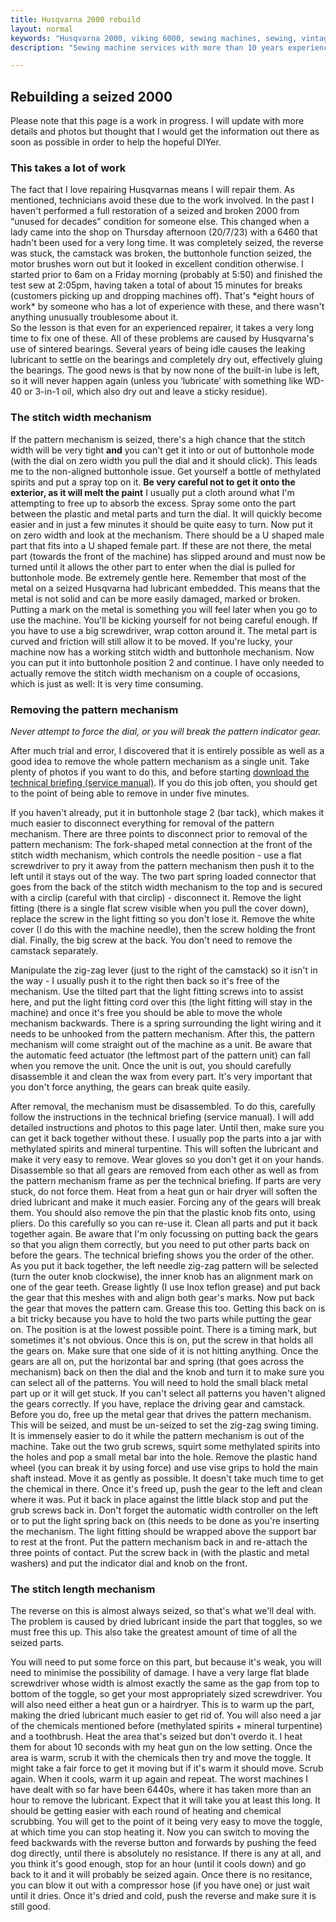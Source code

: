 ```yaml
---
title: Husqvarna 2000 rebuild
layout: normal
keywords: "Husqvarna 2000, viking 6000, sewing machines, sewing, vintage, melbourne"
description: "Sewing machine services with more than 10 years experience based in Melbourne, Australia"

---
```

<div class="container justify-content-center">
<div class="row">
<div class="col-12 mb-1">
<h2>Rebuilding a seized 2000</h2>
<p class="has-large-font">
Please note that this page is a work in progress. I will update with more details and photos but thought that I would get the information out there as soon as possible in order to help the hopeful DIYer.
</p>
<h3>This takes a lot of work</h3>
<p class="has-large-font">
The fact that I love repairing Husqvarnas means I will repair them. As mentioned, technicians avoid these due to the work involved. In the past I haven't performed a full restoration of a seized and broken 2000 from &ldquo;unused for decades&rdquo; condition for someone else. This changed when a lady came into the shop on Thursday afternoon (20/7/23) with a 6460 that hadn't been used for a very long time. It was completely seized, the reverse was stuck, the camstack was broken, the buttonhole function seized, the motor brushes worn out but it looked in excellent condition otherwise. I started prior to 6am on a Friday morning (probably at 5:50) and finished the test sew at 2:05pm, having taken a total of about 15 minutes for breaks (customers picking up and dropping machines off). That's *eight hours of work* by someone who has a lot of experience with these, and there wasn't anything unusually troublesome about it.
<br/>So the lesson is that even for an experienced repairer, it takes a very long time to fix one of these. All of these problems are caused by Husqvarna's use of sintered bearings. Several years of being idle causes the leaking lubricant to settle on the bearings and completely dry out, effectively gluing the bearings. The good news is that by now none of the built-in lube is left, so it will never happen again (unless you &lsquo;lubricate&rsquo; with something like WD-40 or 3-in-1 oil, which also dry out and leave a sticky residue).
</p>
<h3>The stitch width mechanism</h3>
<p class="has-large-font">
If the pattern mechanism is seized, there's a high chance that the stitch width will be very tight <b>and</b> you can't get it into or out of buttonhole mode (with the dial on zero width you pull the dial and it should click). This leads me to the non-aligned buttonhole issue. Get yourself a bottle of methylated spirits and put a spray top on it. <b>Be very careful not to get it onto the exterior, as it will melt the paint</b> I usually put a cloth around what I'm attempting to free up to absorb the excess. Spray some onto the part between the plastic and metal parts and turn the dial. It will quickly become easier and in just a few minutes it should be quite easy to turn. Now put it on zero width and look at the mechanism. There should be a U shaped male part that fits into a U shaped female part. If these are not there, the metal part (towards the front of the machine) has slipped around and must now be turned until it allows the other part to enter when the dial is pulled for buttonhole mode. Be extremely gentle here. Remember that most of the metal on a seized Husqvarna had lubricant embedded. This means that the metal is not solid and can be more easily damaged, marked or broken. Putting a mark on the metal is something you will feel later when you go to use the machine. You'll be kicking yourself for not being careful enough. If you have to use a big screwdriver, wrap cotton around it. The metal part is curved and friction will still allow it to be moved. If you're lucky, your machine now has a working stitch width and buttonhole mechanism. Now you can put it into buttonhole position 2 and continue.
I have only needed to actually remove the stitch width mechanism on a couple of occasions, which is just as well: It is very time consuming.
</p>
<h3>Removing the pattern mechanism</h3>
<p class="has-large-font">
<em>Never attempt to force the dial, or you will break the pattern indicator gear.</em> 
</p>
<p class="has-large-font">
After much trial and error, I discovered that it is entirely possible as well as a good idea to remove the whole pattern mechanism as a single unit. Take plenty of photos if you want to do this, and before starting <a href="https://archive.org/details/husqvarna-viking-service-manual-en">download the technical briefing (service manual)</a>. If you do this job often, you should get to the point of being able to remove in under five minutes.
</p>
<p class="has-large-font">
If you haven't already, put it in buttonhole stage 2 (bar tack), which makes it much easier to disconnect everything for removal of the pattern mechanism. There are three points to disconnect prior to removal of the pattern mechanism: The fork-shaped metal connection at the front of the stitch width mechanism, which controls the needle position - use a flat screwdriver to pry it away from the pattern mechanism then push it to the left until it stays out of the way. The two part spring loaded connector that goes from the back of the stitch width mechanism to the top and is secured with a circlip (careful with that circlip) - disconnect it. Remove the light fitting (there is a single flat screw visible when you pull the cover down), replace the screw in the light fitting so you don't lose it. Remove the white cover (I do this with the machine needle), then the screw holding the front dial. Finally, the big screw at the back. You don't need to remove the camstack separately.
</p>
<p class="has-large-font">
Manipulate the zig-zag lever (just to the right of the camstack) so it isn't in the way - I usually push it to the right then back so it's free of the mechanism. Use the tilted part that the light fitting screws into to assist here, and put the light fitting cord over this (the light fitting will stay in the machine) and once it's free you should be able to move the whole mechanism backwards. There is a spring surrounding the light wiring and it needs to be unhooked from the pattern mechanism. After this, the pattern mechanism will come straight out of the machine as a unit. Be aware that the automatic feed actuator (the leftmost part of the pattern unit) can fall when you remove the unit. Once the unit is out, you should carefully disassemble it and clean the wax from every part. It's very important that you don't force anything, the gears can break quite easily.
</p>
<p class="has-large-font">
After removal, the mechanism must be disassembled. To do this, carefully follow the instructions in the technical briefing (service manual). I will add detailed instructions and photos to this page later. Until then, make sure you can get it back together without these. I usually pop the parts into a jar with methylated spirits and mineral turpentine. This will soften the lubricant and make it very easy to remove. Wear gloves so you don't get it on your hands.
Disassemble so that all gears are removed from each other as well as from the pattern mechanism frame as per the technical briefing. If parts are very stuck, do not force them. Heat from a heat gun or hair dryer will soften the dried lubricant and make it much easier. Forcing any of the gears will break them. You should also remove the pin that the plastic knob fits onto, using pliers. Do this carefully so you can re-use it.
Clean all parts and put it back together again. Be aware that I'm only focussing on putting back the gears so that you align them correctly, but you need to put other parts back on before the gears. The technical briefing shows you the order of the other.
As you put it back together, the left needle zig-zag pattern will be selected (turn the outer knob clockwise), the inner knob has an alignment mark on one of the gear teeth. Grease lightly (I use Inox teflon grease) and put back the gear that this meshes with and align both gear's marks. Now put back the gear that moves the pattern cam. Grease this too. Getting this back on is a bit tricky because you have to hold the two parts while putting the gear on. The position is at the lowest possible point. There is a timing mark, but sometimes it's not obvious. Once this is on, put the screw in that holds all the gears on. Make sure that one side of it is not hitting anything.
Once the gears are all on, put the horizontal bar and spring (that goes across the mechanism) back on then the dial and the knob and turn it to make sure you can select all of the patterns. You will need to hold the small black metal part up or it will get stuck. If you can't select all patterns you haven't aligned the gears correctly. If you have, replace the driving gear and camstack.
Before you do, free up the metal gear that drives the pattern mechanism. This will be seized, and must be un-seized to set the zig-zag swing timing. It is immensely easier to do it while the pattern mechanism is out of the machine. Take out the two grub screws, squirt some methylated spirits into the holes and pop a small metal bar into the hole. Remove the plastic hand wheel (you can break it by using force) and use vise grips to hold the main shaft instead. Move it as gently as possible. It doesn't take much time to get the chemical in there. Once it's freed up, push the gear to the left and clean where it was. Put it back in place against the little black stop and put the grub screws back in. 
Don't forget the automatic width controller on the left or to put the light spring back on (this needs to be done as you're inserting the mechanism. The light fitting should be wrapped above the support bar to rest at the front.
Put the pattern mechanism back in and re-attach the three points of contact. Put the screw back in (with the plastic and metal washers) and put the indicator dial and knob on the front. 
</p>
<h3>The stitch length mechanism</h3>
<p class="has-large-font">
The reverse on this is almost always seized, so that's what we'll deal with. The problem is caused by dried lubricant inside the part that toggles, so we must free this up. This also take the greatest amount of time of all the seized parts. 
</p>
<p class="has-large-font">
You will need to put some force on this part, but because it's weak, you will need to minimise the possibility of damage. I have a very large flat blade screwdriver whose width is almost exactly the same as the gap from top to bottom of the toggle, so get your most appropriately sized screwdriver. You will also need either a heat gun or a hairdryer. This is to warm up the part, making the dried lubricant much easier to get rid of. You will also need a jar of the chemicals mentioned before (methylated spirits + mineral turpentine) and a toothbrush. Heat the area that's seized but don't overdo it. I heat them for about 10 seconds with my heat gun on the low setting. Once the area is warm, scrub it with the chemicals then try and move the toggle. It might take a fair force to get it moving but if it's warm it should move. Scrub again. When it cools, warm it up again and repeat. The worst machines I have dealt with so far have been 6440s, where it has taken more than an hour to remove the lubricant. Expect that it will take you at least this long. It should be getting easier with each round of heating and chemical scrubbing. You will get to the point of it being very easy to move the toggle, at which time you can stop heating it. Now you can switch to moving the feed backwards with the reverse button and forwards by pushing the feed dog directly, until there is absolutely no resistance. If there is any at all, and you think it's good enough, stop for an hour (until it cools down) and go back to it and it will probably be seized again. Once there is no resitance, you can blow it out with a compressor hose (if you have one) or just wait until it dries. Once it's dried and cold, push the reverse and make sure it is still good. 
</p>

</div><!-- end col -->
</div><!-- end row -->
</div><!-- end container -->

